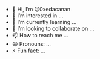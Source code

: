 - 👋 Hi, I’m @0xedacanan
- 👀 I’m interested in ...
- 🌱 I’m currently learning ...
- 💞️ I’m looking to collaborate on ...
- 📫 How to reach me ...
- 😄 Pronouns: ...
- ⚡ Fun fact: ...

<!---
0xedacanan/0xedacanan is a ✨ special ✨ repository because its `README.md` (this file) appears on your GitHub profile.
You can click the Preview link to take a look at your changes.
--->
